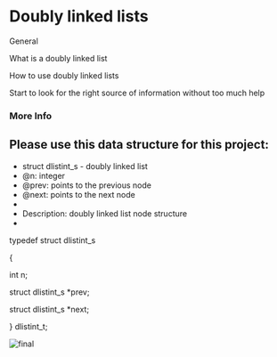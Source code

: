 # Doubly linked lists
General

What is a doubly linked list

How to use doubly linked lists

Start to look for the right source of information without too much help


### More Info
## Please use this data structure for this project:

 * struct dlistint_s - doubly linked list
 * @n: integer
 * @prev: points to the previous node
 * @next: points to the next node
 *
 * Description: doubly linked list node structure
 * 

typedef struct dlistint_s

{
  
  int n;
    
  struct dlistint_s *prev;
    
  struct dlistint_s *next;

} dlistint_t;



![final](https://static.packt-cdn.com/products/9781785285493/graphics/B05348_05_11.jpg)
